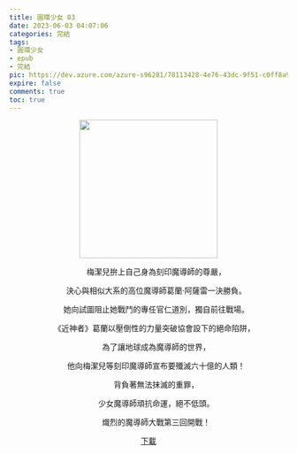 ```yaml
---
title: 圓環少女 03
date: 2023-06-03 04:07:06
categories: 完結
tags:
- 圓環少女
- epub
- 完結
pic: https://dev.azure.com/azure-s96281/78113428-4e76-43dc-9f51-c0ff8a913055/_apis/git/repositories/a379171b-de46-4c10-9b0d-00da23959885/items?path=/Epub%20Cover/%E5%9C%93%E7%92%B0%E5%B0%91%E5%A5%B3-03.png&versionDescriptor%5BversionOptions%5D=0&versionDescriptor%5BversionType%5D=0&versionDescriptor%5Bversion%5D=main&resolveLfs=true&%24format=octetStream&api-version=5.0
expire: false
comments: true
toc: true
---
```


<div style="text-align:center" class="kratos-post-content">

<img width="250px" src="https://dev.azure.com/azure-s96281/78113428-4e76-43dc-9f51-c0ff8a913055/_apis/git/repositories/a379171b-de46-4c10-9b0d-00da23959885/items?path=/Epub%20Cover/%E5%9C%93%E7%92%B0%E5%B0%91%E5%A5%B3-03.png&versionDescriptor%5BversionOptions%5D=0&versionDescriptor%5BversionType%5D=0&versionDescriptor%5Bversion%5D=main&resolveLfs=true&%24format=octetStream&api-version=5.0">

<p>
　　梅潔兒拚上自己身為刻印魔導師的尊嚴，

　　決心與相似大系的高位魔導師葛蘭‧阿薩雷一決勝負。

　　她向試圖阻止她戰鬥的專任官仁道別，獨自前往戰場。

　　《近神者》葛蘭以壓倒性的力量突破協會設下的絕命陷阱，

　　為了讓地球成為魔導師的世界，

　　他向梅潔兒等刻印魔導師宣布要殲滅六十億的人類！

　　背負著無法抹滅的重罪，

　　少女魔導師頑抗命運，絕不低頭。

　　熾烈的魔導師大戰第三回開戰！
</p>

<p>
<a href="https://epubdatabase.azurewebsites.net/EBOOKS/EPUB/完結/圓環少女/%E5%9C%93%E7%92%B0%E5%B0%91%E5%A5%B33%20%E7%85%89%E7%8D%84%E7%9A%84%E8%99%9B%E7%A5%9E%E3%80%88%E4%B8%8B%E3%80%89.epub?download=1">下載</a>
</p>

</div>
